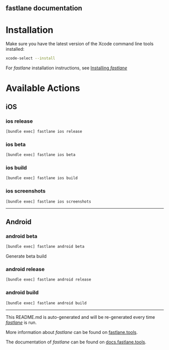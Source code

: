 fastlane documentation
----

# Installation

Make sure you have the latest version of the Xcode command line tools installed:

```sh
xcode-select --install
```

For _fastlane_ installation instructions, see [Installing _fastlane_](https://docs.fastlane.tools/#installing-fastlane)

# Available Actions

## iOS

### ios release

```sh
[bundle exec] fastlane ios release
```



### ios beta

```sh
[bundle exec] fastlane ios beta
```



### ios build

```sh
[bundle exec] fastlane ios build
```



### ios screenshots

```sh
[bundle exec] fastlane ios screenshots
```



----


## Android

### android beta

```sh
[bundle exec] fastlane android beta
```

Generate beta build

### android release

```sh
[bundle exec] fastlane android release
```



### android build

```sh
[bundle exec] fastlane android build
```



----

This README.md is auto-generated and will be re-generated every time [_fastlane_](https://fastlane.tools) is run.

More information about _fastlane_ can be found on [fastlane.tools](https://fastlane.tools).

The documentation of _fastlane_ can be found on [docs.fastlane.tools](https://docs.fastlane.tools).

